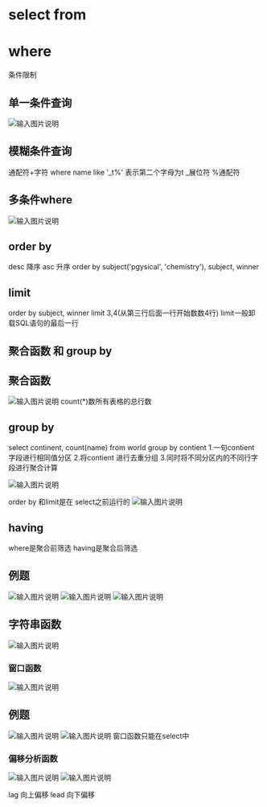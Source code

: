 # select from

# where
条件限制
## 单一条件查询
![输入图片说明](/imgs/2025-09-03/99J6KfUBC2CQfbyg.png)

## 模糊条件查询
通配符+字符
where name like '_t%'
表示第二个字母为t
_展位符 %通配符

## 多条件where
![输入图片说明](/imgs/2025-09-03/XJadPgsXhyd2n4zx.png)

## order by
desc 降序
asc 升序
order by subject('pgysical', 'chemistry'), subject, winner

## limit

order by subject, winner
limit 3,4(从第三行后面一行开始数数4行)
limit一般卸载SQL语句的最后一行

## 聚合函数 和 group by

## 聚合函数
![输入图片说明](/imgs/2025-09-03/zak0VD7BHlYmw1wp.png)
count(*)数所有表格的总行数

## group by

select continent, count(name) 
from world
group by contient
1.一句contient 字段进行相同值分区
2.将contient 进行去重分组
3.同时将不同分区内的不同行字段进行聚合计算

![输入图片说明](/imgs/2025-09-03/eUeB7ZKxr3kZwB5E.png)

order by 和limit是在 select之前运行的
![输入图片说明](/imgs/2025-09-04/JNHmCmY81X4DeVZj.png)

## having
where是聚合前筛选 having是聚合后筛选

## 例题
![输入图片说明](/imgs/2025-09-04/oS9qMREiVMs5V95J.png)
![输入图片说明](/imgs/2025-09-04/vdSk5gmuEJ98Vy6Q.png)
![输入图片说明](/imgs/2025-09-04/Fn1dXwKDW49zB0gk.png)

## 字符串函数
![输入图片说明](/imgs/2025-09-04/kjqjeUiX0JgVtCKh.png)
### 窗口函数
![输入图片说明](/imgs/2025-09-04/N4jspMykZsMuMu7L.png)


## 例题
![输入图片说明](/imgs/2025-09-04/poWnSi4bOS7SSzrr.png)
![输入图片说明](/imgs/2025-09-04/bQQOW6gJlpfjRMAg.png)
窗口函数只能在select中

### 偏移分析函数

![输入图片说明](/imgs/2025-09-04/jTZCW8zMb6djw4B2.png)
![输入图片说明](/imgs/2025-09-04/gmKkJfN58Ie7uuxr.png)

lag 向上偏移
lead 向下偏移


<!--stackedit_data:
eyJoaXN0b3J5IjpbLTg4MjkwNjYyMywxMTE1NzAxNzcwLC01MD
E5ODU4MSwxNDExMTMzMDM2LC01OTIzOTM2MCwtNjU2NzcyNzU1
LDExMjg0OTE1MzgsNzU3MzEzMDMwLC01NjM2ODkxMDUsLTgyND
UwMzYyOSwxNjQwOTEzODgsLTE4NTA0MDE3NzAsOTM4NTczNDM1
LDIxNDY4MjExMjUsLTE1NTIyNTI4MDAsLTI3OTAzNTcyOSwyOT
QxMTkyOTcsNDQwOTA1NjE5XX0=
-->
